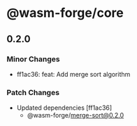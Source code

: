 # @wasm-forge/core

## 0.2.0

### Minor Changes

- ff1ac36: feat: Add merge sort algorithm

### Patch Changes

- Updated dependencies [ff1ac36]
  - @wasm-forge/merge-sort@0.2.0
